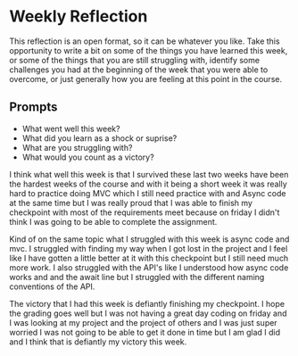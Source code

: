 # Weekly Reflection
This reflection is an open format, so it can be whatever you like. Take this opportunity to write a bit on some of the things you have learned this week, or some of the things that you are still struggling with, identify some challenges you had at the beginning of the week that you were able to overcome, or just generally how you are feeling at this point in the course.

## Prompts
- What went well this week?
- What did you learn as a shock or suprise?
- What are you struggling with?
- What would you count as a victory?



I think what well this week is that I survived these last two weeks have been the hardest weeks of the course and with it being a short week it was really hard to practice doing MVC which I still need practice with and Async code at the same time but I was really proud that I was able to finish my checkpoint with most of the requirements meet because on friday I didn't think I was going to be able to complete the assignment. 


Kind of on the same topic what I struggled with this week is async code and mvc. I struggled with finding my way when I got lost in the project and I feel like I have gotten a little better at it with this checkpoint but I still need much more work. I also struggled with the API's like I understood how async code works and and the await line but I struggled with the different naming conventions of the API.


The victory that I had this week is defiantly finishing my checkpoint. I hope the grading goes well but I was not having a great day coding on friday and I was looking at my project and the project of others and I was just super worried I was not going to be able to get it done in time but I am glad I did and I think that is defiantly my victory this week.